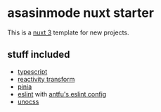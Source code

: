 # asasinmode nuxt starter

This is a [nuxt 3](https://nuxt.com/) template for new projects.

## stuff included

 - [typescript](https://www.typescriptlang.org/)
 - [reactivity transform](https://vuejs.org/guide/extras/reactivity-transform.html)
 - [pinia](https://pinia.vuejs.org/)
 - [eslint](https://eslint.org/) with [antfu's eslint config](https://github.com/antfu/eslint-config)
 - [unocss](https://github.com/unocss/unocss)
